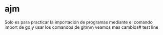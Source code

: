 # ajm
Solo es para practicar la importación de programas mediante el comando import de go y usar los comandos de git\n\n
veamos mas cambios# test line
